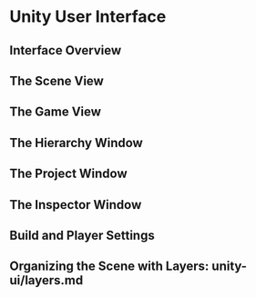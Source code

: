 # Unity User Interface

## Interface Overview

## The Scene View

## The Game View

## The Hierarchy Window

## The Project Window

## The Inspector Window
    
## Build and Player Settings

## Organizing the Scene with Layers: unity-ui/layers.md
